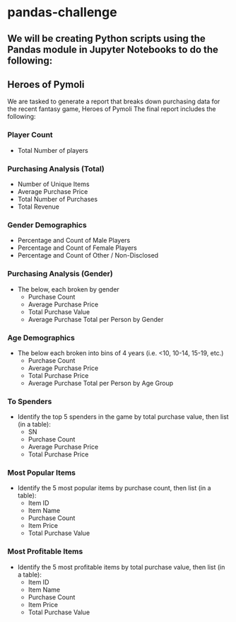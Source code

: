 # pandas-challenge
We will be creating Python scripts using the Pandas module in Jupyter Notebooks to do the following:
---
## **Heroes of Pymoli**
We are tasked to generate a report that breaks down purchasing data for the recent fantasy game, Heroes of Pymoli
The final report includes the following:

### **Player Count**
- Total Number of players

### **Purchasing Analysis (Total)**
- Number of Unique Items
- Average Purchase Price
- Total Number of Purchases
- Total Revenue

### **Gender Demographics**
- Percentage and Count of Male Players
- Percentage and Count of Female Players
- Percentage and Count of Other / Non-Disclosed

### **Purchasing Analysis (Gender)**
- The below, each broken by gender
  - Purchase Count
  - Average Purchase Price
  - Total Purchase Value
  - Average Purchase Total per Person by Gender
  
### **Age Demographics**
- The below each broken into bins of 4 years (i.e. <10, 10-14, 15-19, etc.)
  - Purchase Count
  - Average Purchase Price
  - Total Purchase Price
  - Average Purchase Total per Person by Age Group
  
### **To Spenders**
- Identify the top 5 spenders in the game by total purchase value, then list (in a table):
  - SN
  - Purchase Count
  - Average Purchase Price
  - Total Purchase Price
  
### **Most Popular Items**
- Identify the 5 most popular items by purchase count, then list (in a table):
  - Item ID
  - Item Name
  - Purchase Count
  - Item Price
  - Total Purchase Value
  
### **Most Profitable Items**
- Identify the 5 most profitable items by total purchase value, then list (in a table):
  - Item ID
  - Item Name
  - Purchase Count
  - Item Price
  - Total Purchase Value
